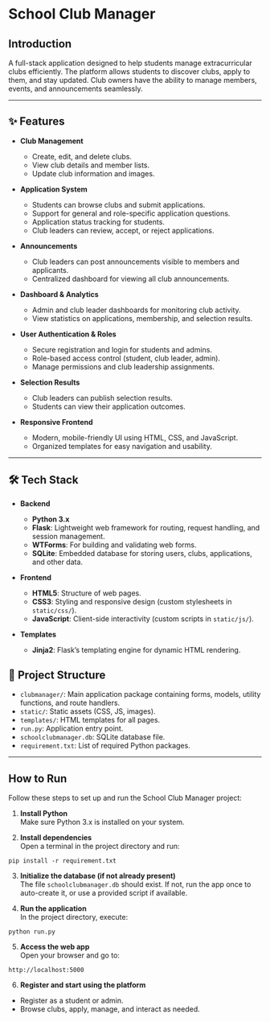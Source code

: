 # School Club Manager

## Introduction

A full-stack application designed to help students manage extracurricular clubs efficiently. The platform allows students to discover clubs, apply to them, and stay updated. Club owners have the ability to manage members, events, and announcements seamlessly.  

---

## ✨ Features

- **Club Management**

  - Create, edit, and delete clubs.
  - View club details and member lists.
  - Update club information and images.

- **Application System**

  - Students can browse clubs and submit applications.
  - Support for general and role-specific application questions.
  - Application status tracking for students.
  - Club leaders can review, accept, or reject applications.

- **Announcements**

  - Club leaders can post announcements visible to members and applicants.
  - Centralized dashboard for viewing all club announcements.

- **Dashboard & Analytics**

  - Admin and club leader dashboards for monitoring club activity.
  - View statistics on applications, membership, and selection results.

- **User Authentication & Roles**

  - Secure registration and login for students and admins.
  - Role-based access control (student, club leader, admin).
  - Manage permissions and club leadership assignments.

- **Selection Results**

  - Club leaders can publish selection results.
  - Students can view their application outcomes.

- **Responsive Frontend**
  - Modern, mobile-friendly UI using HTML, CSS, and JavaScript.
  - Organized templates for easy navigation and usability.

---

## 🛠️ Tech Stack

- **Backend**

  - **Python 3.x**
  - **Flask**: Lightweight web framework for routing, request handling, and session management.
  - **WTForms**: For building and validating web forms.
  - **SQLite**: Embedded database for storing users, clubs, applications, and other data.

- **Frontend**

  - **HTML5**: Structure of web pages.
  - **CSS3**: Styling and responsive design (custom stylesheets in `static/css/`).
  - **JavaScript**: Client-side interactivity (custom scripts in `static/js/`).

- **Templates**

  - **Jinja2**: Flask’s templating engine for dynamic HTML rendering.

## 📝 Project Structure
  - `clubmanager/`: Main application package containing forms, models, utility functions, and route handlers.
  - `static/`: Static assets (CSS, JS, images).
  - `templates/`: HTML templates for all pages.
  - `run.py`: Application entry point.
  - `schoolclubmanager.db`: SQLite database file.
  - `requirement.txt`: List of required Python packages.

---

## How to Run

Follow these steps to set up and run the School Club Manager project:

1. **Install Python**  
   Make sure Python 3.x is installed on your system.

2. **Install dependencies**  
   Open a terminal in the project directory and run:

```
pip install -r requirement.txt
```

3. **Initialize the database (if not already present)**  
   The file `schoolclubmanager.db` should exist. If not, run the app once to auto-create it, or use a provided script if available.

4. **Run the application**  
   In the project directory, execute:

```
python run.py
```

5. **Access the web app**  
   Open your browser and go to:

```
http://localhost:5000
```

6. **Register and start using the platform**

- Register as a student or admin.
- Browse clubs, apply, manage, and interact as needed.
